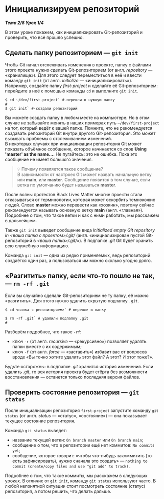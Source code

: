 # Инициализируем репозиторий  

__*Тема 2/8 Урок 1/4*__  

В этом уроке покажем, как инициализировать Git-репозиторий и проверить, что всё прошло успешно.  

## Сделать папку репозиторием — `git init`  

Чтобы Git начал отслеживать изменения в проекте, папку с файлами этого проекта нужно сделать Git-репозиторием (от англ. *repository* — «хранилище»). Для этого следует переместиться в неё и ввести команду `git init` (от англ. *initialize* — «инициализировать»).  
Например, создайте папку *first-project* и сделайте её Git-репозиторием: перейдите в неё с помощью команды `cd` и выполните `git init`.  

```text
$ cd ~/dev/first-project` #-перешли в нужную папку  
#
$ git init` #-создали репозиторий  
```

Вы можете создать папку в любом месте на компьютере. Но в этом случае не забывайте менять в наших примерах путь `~/dev/first-project` на тот, который ведёт к вашей папке. Помните, что не рекомендуется создавать репозиторий Git внутри другого Git-репозитория. Это может вызывать проблемы с отслеживанием изменений.  
В некоторых случаях при инициализации репозитория Git может показать объёмное сообщение, которое начинается со слов __Using 'master' as the name…__. Не пугайтесь: это не ошибка. Пока это сообщение не имеет большого значения.  

> 💡 Почему появляется такое сообщение?  
> В зависимости от настроек Git может назвать начальную ветку или __main__, или __master__. Сообщение появится в том случае, если ветка по умолчанию будет называться __master__.  

После волны протестов Black Lives Matter многие проекты стали отказываться от терминологии, которая может оскорбить темнокожих людей. Слово __master__ можно перевести как «хозяин», поэтому сейчас рекомендуется называть основную ветку __main__ (англ. «главная»).  
Подробнее о том, что такое ветки и как с ними работать, мы расскажем в дальнейшем.  

Также `git init` выведет сообщение вида *Initialized empty Git repository in <_*ваша папка с проектом*_>/.git/* (англ. «инициализирован пустой Git-репозиторий в *<_*ваша папка*_>/.git/*»). В подпапке *.git* Git будет хранить всю служебную информацию.  

Команда `git init` — одна из редко применяемых, ведь репозиторий создаётся один раз, а пользоваться им можно сколько угодно долго.  

## «Разгитить» папку, если что-то пошло не так, — `rm -rf .git`  

Если вы случайно сделали Git-репозиторием не ту папку, её можно «разгитить». Для этого нужно удалить скрытую подпапку `.git`.  

```text
$ cd <папка с репозиторием>` # перешли в папку  

$ rm -rf .git` # удалили подпапку .git  
#
```

Разберём подробнее, что такое `-rf`:  

- ключ `-r` (от англ. *recursive* — «рекурсивно») позволяет удалять папки вместе с их содержимым;  
- ключ `-f` (от англ. *force* — «заставить») избавит вас от вопросов вроде «Вы точно хотите удалить этот файл? А этот? И этот тоже?».  

Будьте осторожны: в подпапке *.git* хранится история изменений. Если удалить *.git*, то вся история проекта будет стёрта без возможности восстановления — останется только последняя версия файлов.

## Проверить состояние репозитория — `git status`  

После инициализации репозитория `first-project` запустите команду `git status` (от англ. *status* — «статус», «состояние») — она показывает текущее состояние репозитория.  

Команда `git status` выведет:  

- название текущей ветки: `On branch master` или `On branch main`;
- сообщение о том, что в репозитории ещё нет коммитов: `No commits yet`;  
- сообщение, которое говорит: «чтобы что-нибудь закоммитить (то есть зафиксировать), нужно сначала это создать» — `nothing to commit (create/copy files and use "git add" to track)`.  

Подробнее о том, что такое коммиты, мы расскажем в следующих уроках.
В отличие от `git init`, команду `git status` используют часто. В любой непонятной ситуации стоит посмотреть состояние (статус) репозитория, а потом решить, что делать дальше.
